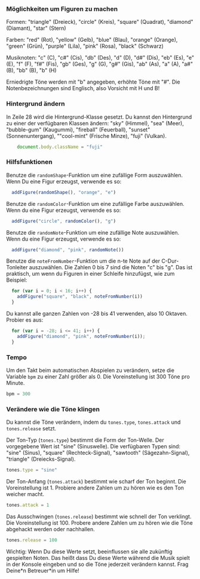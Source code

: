 ### Möglichkeiten um Figuren zu machen

Formen: "triangle" (Dreieck), "circle" (Kreis), "square" (Quadrat), "diamond" (Diamant), "star" (Stern)

Farben: "red" (Rot), "yellow" (Gelb), "blue" (Blau), "orange" (Orange), "green" (Grün), "purple" (Lila), "pink" (Rosa), "black" (Schwarz)

Musiknoten:  "c" (C), "c#" (Cis), "db" (Des), "d" (D), "d#" (Dis), "eb" (Es), "e" (E), "f" (F), "f#" (Fis), "gb" (Ges), "g" (G), "g#" (Gis), "ab" (As), "a" (A), "a#" (B), "bb" (B), "b" (H)

Erniedrigte Töne werden mit "b" angegeben, erhöhte Töne mit "#". Die Notenbezeichnungen sind Englisch, also Vorsicht mit H und B!

### Hintergrund ändern

In Zeile 28 wird die Hintergrund-Klasse gesetzt. Du kannst den Hintergrund zu einer der verfügbaren Klassen ändern: "sky" (Himmel), "sea" (Meer), "bubble-gum" (Kaugummi), "fireball" (Feuerball), "sunset" (Sonnenuntergang), ""cool-mint" (Frische Minze), "fuji" (Vulkan).

```javascript
    document.body.className = "fuji"
```

### Hilfsfunktionen

Benutze die `randomShape`-Funktion um eine zufällige Form auszuwählen. Wenn Du eine Figur erzeugst, verwende es so:

```javascript
  addFigure(randomShape(), "orange", "e")
```

Benutze die `randomColor`-Funktion um eine zufällige Farbe auszuwählen. Wenn du eine Figur erzeugst, verwende es so:

```javascript
  addFigure("circle", randomColor(), "g")
```

Benutze die `randomNote`-Funktion um eine zufällige Note auszuwählen. Wenn du eine Figur erzeugst, verwende es so:

```javascript
  addFigure("diamond", "pink", randomNote())
```

Benutze die `noteFromNumber`-Funktion um die n-te Note auf der C-Dur-Tonleiter auszuwählen. Die Zahlen 0 bis 7 sind die Noten "c" bis "g". Das ist praktisch, um wenn du Figuren in einer Schleife hinzufügst, wie zum Beispiel:

```javascript
  for (var i = 0; i < 16; i++) {
    addFigure("square", "black", noteFromNumber(i))
  }
```

Du kannst alle ganzen Zahlen von -28 bis 41 verwenden, also 10 Oktaven. Probier es aus:

```javascript
  for (var i = -28; i <= 41; i++) {
    addFigure("diamond", "pink", noteFromNumber(i));
  }
```

### Tempo

Um den Takt beim automatischen Abspielen zu verändern, setze die Variable `bpm` zu einer Zahl größer als 0. Die Voreinstellung ist 300 Töne pro Minute.

```javascript
bpm = 300
```

### Verändere wie die Töne klingen

Du kannst die Töne verändern, indem du `tones.type`, `tones.attack` und `tones.release` setzt.

Der Ton-Typ (`tones.type`) bestimmt die Form der Ton-Welle. Der vorgegebene Wert ist "sine" (Sinuswelle). Die verfügbaren Typen sind: "sine" (Sinus), "square" (Rechteck-Signal), "sawtooth" (Sägezahn-Signal), "triangle" (Dreiecks-Signal).

```javascript
tones.type = "sine"
```

Der Ton-Anfang (`tones.attack`) bestimmt wie scharf der Ton beginnt. Die Voreinstellung ist 1. Probiere andere Zahlen um zu hören wie es den Ton weicher macht.

```javascript
tones.attack = 1
```

Das Ausschwingen (`tones.release`) bestimmt wie schnell der Ton verklingt. Die Voreinstellung ist 100. Probere andere Zahlen um zu hören wie die Töne abgehackt werden oder nachhallen.

```javascript
tones.release = 100
```

Wichtig: Wenn Du diese Werte setzt, beeinflussen sie alle zukünftig gespielten Noten. Das heißt dass Du diese Werte während die Musik spielt in der Konsole eingeben und so die Töne jederzeit verändern kannst. Frag Deine\*n Betreuer\*in um Hilfe!
